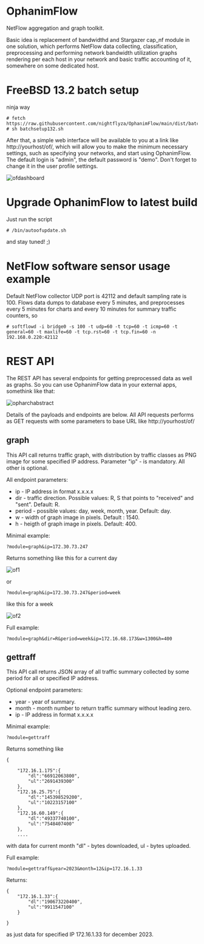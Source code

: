 # OphanimFlow
NetFlow aggregation and graph toolkit. 

Basic idea is replacement of bandwidthd and Stargazer cap_nf module in one solution, which performs NetFlow data collecting, classification, preprocessing and performing network bandwidth utilization graphs rendering per each host in your network and basic traffic accounting of it, somewhere on some dedicated host.

# FreeBSD 13.2 batch setup

ninja way

```
# fetch https://raw.githubusercontent.com/nightflyza/OphanimFlow/main/dist/batchsetup132.sh
# sh batchsetup132.sh
```

After that, a simple web interface will be available to you at a link like http://yourhost/of/, which will allow you to make the minimum necessary settings, such as specifying your networks, and start using OphanimFlow. The default login is "admin", the default password is "demo". Don't forget to change it in the user profile settings.

![ofdashboard](https://github.com/nightflyza/OphanimFlow/assets/1496954/df650ff6-1113-4c92-93d6-6f6371799e2f)

# Upgrade OphanimFlow to latest build

Just run the script

```
# /bin/autoofupdate.sh
```

and stay tuned! ;)

# NetFlow software sensor usage example

Default NetFlow collector UDP port is 42112 and default sampling rate is 100. Flows data dumps to database every 5 minutes, and preprocesses every 5 minutes for charts and every 10 minutes for summary traffic counters, so 

```
# softflowd -i bridge0 -s 100 -t udp=60 -t tcp=60 -t icmp=60 -t general=60 -t maxlife=60 -t tcp.rst=60 -t tcp.fin=60 -n 192.168.0.220:42112
```


# REST API

The REST API has several endpoints for getting preprocessed data as well as graphs. So you can use OphanimFlow data in your external apps, somethink like that:

![opharchabstract](https://github.com/nightflyza/OphanimFlow/assets/1496954/0115ecc1-7d6f-473c-885a-169d01f5f04e)

Details of the payloads and endpoints are below.
All API requests performs as GET requests with some parameters to base URL like http://yourhost/of/ 

## graph

This API call returns traffic graph, with distribution by traffic classes as PNG image for some specified IP address. Parameter "ip" - is mandatory. All other is optional.

All endpoint parameters:

- ip - IP address in format x.x.x.x
- dir - traffic direction. Possible values: R, S that points to "received" and "sent". Default: R.
- period - possible values: day, week, month, year. Default: day.
- w - width of graph image in pixels. Default : 1540.
- h - heigth of graph image in pixels. Default: 400.

Minimal example:
```
?module=graph&ip=172.30.73.247
```

Returns something like this for a current day

![of1](https://github.com/nightflyza/OphanimFlow/assets/1496954/efc90007-b814-4257-9a5e-c1835b527db0)

or 

```
?module=graph&ip=172.30.73.247&period=week
```

like this for a week

![of2](https://github.com/nightflyza/OphanimFlow/assets/1496954/eacdf6e3-0992-4f5c-8821-9092526b2463)


Full example:
```
?module=graph&dir=R&period=week&ip=172.16.68.173&w=1300&h=400
```

## gettraff

This API call returns JSON array of all traffic summary collected by some period for all or specified IP address.

Optional endpoint parameters:

- year - year of summary.
- month - month number to return traffic summary without leading zero.
- ip - IP address in format x.x.x.x

Minimal example:
```
?module=gettraff
```

Returns something like

```
{

    "172.16.1.175":{
        "dl":"66912063800",
        "ul":"2691439300"
    },
    "172.16.25.75":{
        "dl":"145398529200",
        "ul":"10223157100"
    },
    "172.16.60.149":{
        "dl":"49337740100",
        "ul":"7548407400"
    },
    ....
```
with data for current month "dl" - bytes downloaded, ul - bytes uploaded.

Full example:
```
?module=gettraff&year=2023&month=12&ip=172.16.1.33
```
Returns:

```
{
    "172.16.1.33":{
        "dl":"190673220400",
        "ul":"9911547100"
    }

}
```

as just data for specified IP 172.16.1.33 for december 2023.
